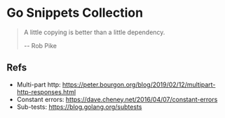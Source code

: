 # Go Snippets Collection

> A little copying is better than a little dependency.
> 
> -- Rob Pike

## Refs

- Multi-part http: https://peter.bourgon.org/blog/2019/02/12/multipart-http-responses.html
- Constant errors: https://dave.cheney.net/2016/04/07/constant-errors
- Sub-tests: https://blog.golang.org/subtests
